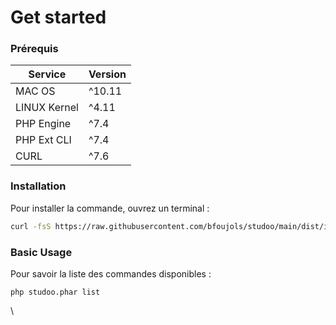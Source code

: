 # Get started

### Prérequis

| Service      | Version |
| ------------ | ------- |
| MAC OS       | ^10.11  |
| LINUX Kernel | ^4.11   |
| PHP Engine   | ^7.4    |
| PHP Ext CLI  | ^7.4    |
| CURL         | ^7.6    |

### Installation

Pour installer la commande, ouvrez un terminal :

```bash
curl -fsS https://raw.githubusercontent.com/bfoujols/studoo/main/dist/installer.php | php
```

### Basic Usage

Pour savoir la liste des commandes disponibles :

```shell
php studoo.phar list
```

\

